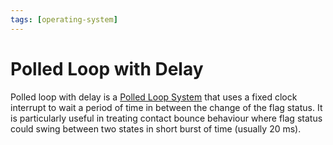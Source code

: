 ```yaml
---
tags: [operating-system]
---
```


# Polled Loop with Delay

Polled loop with delay is a [Polled Loop System](202404131853.md) that uses a
fixed clock interrupt to wait a period of time in between the change of the flag
status. It is particularly useful in treating contact bounce behaviour where
flag status could swing between two states in short burst of time (usually 20
ms).
